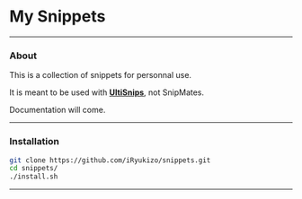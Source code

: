 # My Snippets
-------------
### About
This is a collection of snippets for personnal use.

It is meant to be used with [**UltiSnips**](https://github.com/SirVer/ultisnips), not SnipMates.

Documentation will come.

------------------------
### Installation
```bash
git clone https://github.com/iRyukizo/snippets.git
cd snippets/
./install.sh
```

--------------------
